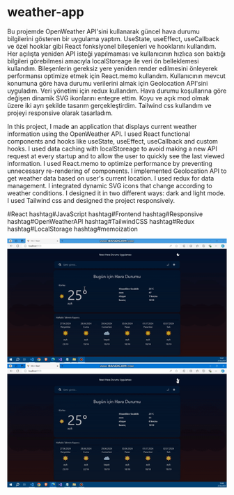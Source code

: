 # weather-app

Bu projemde OpenWeather API'sini kullanarak güncel hava durumu bilgilerini gösteren bir uygulama yaptım. 
UseState, useEffect, useCallback ve özel hooklar gibi React fonksiyonel bileşenleri ve hooklarını kullandım.
Her açılışta yeniden API isteği yapılmaması ve kullanıcının hızlıca son baktığı bilgileri görebilmesi amacıyla localStoreage ile veri ön belleklemesi kullandım.
Bileşenlerin gereksiz yere yeniden render edilmesini önleyerek performansı optimize etmek için React.memo kullandım.
Kullanıcının mevcut konumuna göre hava durumu verilerini almak için Geolocation API'sini uyguladım.
Veri yönetimi için redux kullandım. 
Hava durumu koşullarına göre değişen dinamik SVG ikonlarını entegre ettim.
Koyu ve açık mod olmak üzere iki ayrı şekilde tasarım gerçekleştirdim. 
Tailwind css kullandım ve projeyi responsive olarak tasarladım. 


In this project, I made an application that displays current weather information using the OpenWeather API. 
I used React functional components and hooks like useState, useEffect, useCallback and custom hooks.
I used data caching with localStoreage to avoid making a new API request at every startup and to allow the user to quickly see the last viewed information.
I used React.memo to optimize performance by preventing unnecessary re-rendering of components.
I implemented Geolocation API to get weather data based on user's current location.
I used redux for data management. 
I integrated dynamic SVG icons that change according to weather conditions.
I designed it in two different ways: dark and light mode. 
I used Tailwind css and designed the project responsively.


#React hashtag#JavaScript hashtag#Frontend hashtag#Responsive hashtag#OpenWeatherAPI hashtag#TailwindCSS hashtag#Redux hashtag#LocalStorage hashtag#memoization


![Demo GIF](https://github.com/kudretkrbyk/weather-app/blob/main/weather-app/1.gif)
![Demo GIF](https://github.com/kudretkrbyk/weather-app/blob/main/weather-app/2.gif)